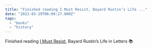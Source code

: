 ```yaml
---
title: "Finished reading I Must Resist, Bayard Rustin’s Life ..."
date: "2023-03-29T06:09:27.000Z"
tags: 
  - "books"
  - "history"
---
```


Finished reading [I Must Resist](https://micro.blog/books/9780872865785), Bayard Rustin’s Life in Letters 📚

